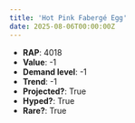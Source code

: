 ```yaml
---
title: 'Hot Pink Fabergé Egg'
date: 2025-08-06T00:00:00Z
---
```

- **RAP**: 4018
- **Value**: -1
- **Demand level**: -1
- **Trend**: -1
- **Projected?**: True
- **Hyped?**: True
- **Rare?**: True
